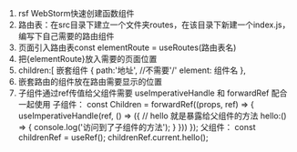 1. rsf  WebStorm快速创建函数组件
2. 路由表：在src目录下建立一个文件夹routes，在该目录下新建一个index.js，编写下自己需要的路由组件
3. 页面引入路由表const elementRoute = useRoutes(路由表名)
4. 把{elementRoute}放入需要的页面位置
5.  children:[ 嵌套组件
    { 
    path:'地址', //不需要'/'
    element:<News/>  组件名
    },
6. 嵌套路由的组件<Outlet/>放在路由需要显示的位置
7. 子组件通过ref传值给父组件需要 useImperativeHandle 和 forwardRef 配合一起使用
   子组件：
   const Children = forwardRef((props, ref) => {
       useImperativeHandle(ref, () => ({
       // hello 就是暴露给父组件的方法
       hello:() => {
           console.log('访问到了子组件的方法');
       }
       }))
   });
   父组件：
   const childrenRef = useRef(); 
   childrenRef.current.hello();
   <Children ref={childrenRef}/>